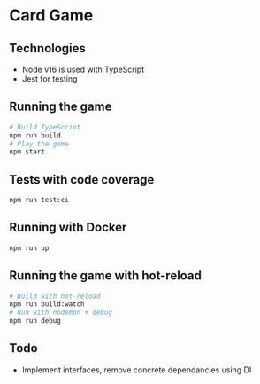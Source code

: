 # Card Game

## Technologies
* Node v16 is used with TypeScript
* Jest for testing

## Running the game

```sh
# Build TypeScript 
npm run build
# Play the game
npm start
```

## Tests with code coverage

```sh
npm run test:ci
```

## Running with Docker

```sh 
npm run up
```

## Running the game with hot-reload

```sh
# Build with hot-reload
npm run build:watch
# Run with nodemon + debug
npm run debug
```

## Todo
* Implement interfaces, remove concrete dependancies using DI
